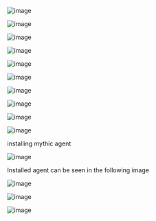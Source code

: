 ![image](https://github.com/user-attachments/assets/b5a13b01-f302-49bd-a7a4-76388d020505)



![image](https://github.com/user-attachments/assets/9e8e2bd4-d03b-4e15-a124-1829d32c4e07)



![image](https://github.com/user-attachments/assets/3e632b0f-1515-45bf-bfe0-0568189ea570)



![image](https://github.com/user-attachments/assets/c54d6b2b-110a-413f-84ed-d79c5f36ac81)


![image](https://github.com/user-attachments/assets/eb67272e-569c-4516-9f57-3f83aba72583)



![image](https://github.com/user-attachments/assets/7df23aa3-0432-4552-a490-04d18ac17f64)


![image](https://github.com/user-attachments/assets/81adafc4-9fd2-499a-9aa5-a7d245022b64)

![image](https://github.com/user-attachments/assets/72ceeddb-b2ee-4a7f-9f72-0db0fb284eca)

![image](https://github.com/user-attachments/assets/199a2d26-e82d-4452-ae5e-55f484a050e3)



![image](https://github.com/user-attachments/assets/a5e3b234-2185-4c46-8e9f-23caa14b1381)

installing mythic agent

![image](https://github.com/user-attachments/assets/8ad102d3-ac1c-4a9d-a866-9eea4a1f69e4)

Installed agent can be seen in the following image

![image](https://github.com/user-attachments/assets/5a3f7297-d0ae-40a6-af93-761bb802c5a5)


![image](https://github.com/user-attachments/assets/7043b905-07a7-4cee-8204-fb918258e34d)

![image](https://github.com/user-attachments/assets/f58d4c33-8266-45bf-bfcd-75a39879a8e5)





